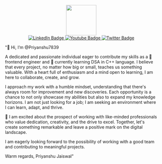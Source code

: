  <div id="header" align="center" >
        <img src="https://media.giphy.com/media/M9gbBd9nbDrOTu1Mqx/giphy.gif" width="100"/>
 </div>
  <div id="badges" align="center">
        <a href="https://www.linkedin.com/in/priyanshu-jaiswal-83764b227/">
          <img src="https://img.shields.io/badge/LinkedIn-blue?style=for-the-badge&logo=linkedin&logoColor=white" alt="LinkedIn Badge"/>
        </a>
        <a href="https://nextlevel.app/user/bsnqzvds?firstName=Priyanshu&lastName=Jaiswal&email=&city=Jhansi%2C+Uttar+Pradesh">
          <img src="https://img.shields.io/badge/NextLevel-1d75ff?style=for-the-badge" alt="Youtube Badge"/>
        </a>
        <a href="https://www.instagram.com/priyanshujaiswal2903/">
          <img src="https://img.shields.io/badge/Instagram-f77737?style=for-the-badge&logo=instagram&logoColor=white" alt="Twitter Badge"/>
        </a>
      </div>
    
"👋 Hi, I’m @Priyanshu7839

A dedicated and passionate individual eager to contribute my skills as a 👀 frontend engineer and 🌱 currently learning DSA in C++ language. I believe that every project, no matter how big or small, teaches us something valuable. With a heart full of enthusiasm and a mind open to learning, I am here to collaborate, create, and grow.

I approach my work with a humble mindset, understanding that there's always room for improvement and new discoveries. Each opportunity is a chance to not only showcase my abilities but also to expand my knowledge horizons. I am not just looking for a job; I am seeking an environment where I can learn, adapt, and thrive.

💞️ I am excited about the prospect of working with like-minded professionals who value dedication, creativity, and the drive to excel. Together, let's create something remarkable and leave a positive mark on the digital landscape.

I am eagerly looking forward to the possibility of working with a good team and contributing to meaningful projects.

Warm regards,
Priyanshu Jaiswal"

<!---
Priyanshu7839/Priyanshu7839 is a ✨ special ✨ repository because its `README.md` (this file) appears on your GitHub profile.
You can click the Preview link to take a look at your changes.
--->
